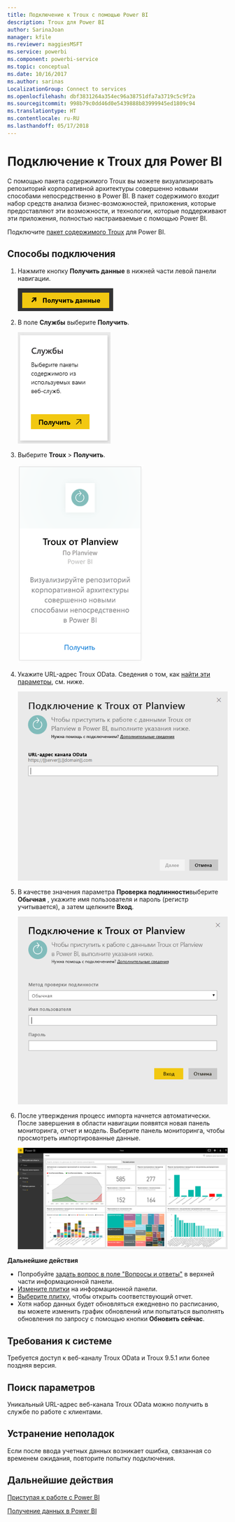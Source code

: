 ```yaml
---
title: Подключение к Troux с помощью Power BI
description: Troux для Power BI
author: SarinaJoan
manager: kfile
ms.reviewer: maggiesMSFT
ms.service: powerbi
ms.component: powerbi-service
ms.topic: conceptual
ms.date: 10/16/2017
ms.author: sarinas
LocalizationGroup: Connect to services
ms.openlocfilehash: dbf3831264a354ec96a38751dfa7a3719c5c9f2a
ms.sourcegitcommit: 998b79c0dd46d0e5439888b83999945ed1809c94
ms.translationtype: HT
ms.contentlocale: ru-RU
ms.lasthandoff: 05/17/2018
---
```

# <a name="connect-to-troux-for-power-bi"></a>Подключение к Troux для Power BI
С помощью пакета содержимого Troux вы можете визуализировать репозиторий корпоративной архитектуры совершенно новыми способами непосредственно в Power BI. В пакет содержимого входит набор средств анализа бизнес-возможностей, приложения, которые предоставляют эти возможности, и технологии, которые поддерживают эти приложения, полностью настраиваемые с помощью Power BI.

Подключите [пакет содержимого Troux](https://app.powerbi.com/getdata/services/troux) для Power BI.

## <a name="how-to-connect"></a>Способы подключения
1. Нажмите кнопку **Получить данные** в нижней части левой панели навигации.
   
   ![](media/service-connect-to-troux/getdata.png)
2. В поле **Службы** выберите **Получить**.
   
   ![](media/service-connect-to-troux/services.png)
3. Выберите **Troux** \> **Получить**.
   
   ![](media/service-connect-to-troux/troux.png)
4. Укажите URL-адрес Troux OData. Сведения о том, как [найти эти параметры](#FindingParams), см. ниже.
   
   ![](media/service-connect-to-troux/params.png)
5. В качестве значения параметра **Проверка подлинности**выберите **Обычная** , укажите имя пользователя и пароль (регистр учитывается), а затем щелкните **Вход**.
   
    ![](media/service-connect-to-troux/creds.png)
6. После утверждения процесс импорта начнется автоматически. После завершения в области навигации появятся новая панель мониторинга, отчет и модель. Выберите панель мониторинга, чтобы просмотреть импортированные данные.
   
     ![](media/service-connect-to-troux/dashboard.png)

**Дальнейшие действия**

* Попробуйте [задать вопрос в поле "Вопросы и ответы"](power-bi-q-and-a.md) в верхней части информационной панели.
* [Измените плитки](service-dashboard-edit-tile.md) на информационной панели.
* [Выберите плитку](service-dashboard-tiles.md), чтобы открыть соответствующий отчет.
* Хотя набор данных будет обновляться ежедневно по расписанию, вы можете изменить график обновлений или попытаться выполнять обновления по запросу с помощью кнопки **Обновить сейчас**.

## <a name="system-requirements"></a>Требования к системе
Требуется доступ к веб-каналу Troux OData и Troux 9.5.1 или более поздняя версия.

<a name="FindingParams"></a>

## <a name="finding-parameters"></a>Поиск параметров
Уникальный URL-адрес веб-канала Troux OData можно получить в службе по работе с клиентами.

## <a name="troubleshooting"></a>Устранение неполадок
Если после ввода учетных данных возникает ошибка, связанная со временем ожидания, повторите попытку подключения.

## <a name="next-steps"></a>Дальнейшие действия
[Приступая к работе с Power BI](service-get-started.md)

[Получение данных в Power BI](service-get-data.md)

